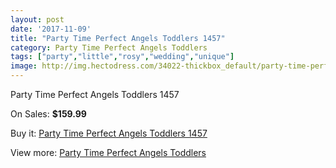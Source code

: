 ```yaml
---
layout: post
date: '2017-11-09'
title: "Party Time Perfect Angels Toddlers 1457"
category: Party Time Perfect Angels Toddlers
tags: ["party","little","rosy","wedding","unique"]
image: http://img.hectodress.com/34022-thickbox_default/party-time-perfect-angels-toddlers-1457.jpg
---
```

Party Time Perfect Angels Toddlers 1457

On Sales: **$159.99**
<a href="https://www.hectodress.com/party-time-perfect-angels-toddlers/15745-party-time-perfect-angels-toddlers-1457.html"><amp-img layout="responsive" width="600" height="600" src="//img.hectodress.com/34022-thickbox_default/party-time-perfect-angels-toddlers-1457.jpg" alt="Party Time Perfect Angels Toddlers 1457 0" /></a>
<a href="https://www.hectodress.com/party-time-perfect-angels-toddlers/15745-party-time-perfect-angels-toddlers-1457.html"><amp-img layout="responsive" width="600" height="600" src="//img.hectodress.com/34025-thickbox_default/party-time-perfect-angels-toddlers-1457.jpg" alt="Party Time Perfect Angels Toddlers 1457 1" /></a>
<a href="https://www.hectodress.com/party-time-perfect-angels-toddlers/15745-party-time-perfect-angels-toddlers-1457.html"><amp-img layout="responsive" width="600" height="600" src="//img.hectodress.com/34024-thickbox_default/party-time-perfect-angels-toddlers-1457.jpg" alt="Party Time Perfect Angels Toddlers 1457 2" /></a>
<a href="https://www.hectodress.com/party-time-perfect-angels-toddlers/15745-party-time-perfect-angels-toddlers-1457.html"><amp-img layout="responsive" width="600" height="600" src="//img.hectodress.com/34023-thickbox_default/party-time-perfect-angels-toddlers-1457.jpg" alt="Party Time Perfect Angels Toddlers 1457 3" /></a>

Buy it: [Party Time Perfect Angels Toddlers 1457](https://www.hectodress.com/party-time-perfect-angels-toddlers/15745-party-time-perfect-angels-toddlers-1457.html "Party Time Perfect Angels Toddlers 1457")

View more: [Party Time Perfect Angels Toddlers](https://www.hectodress.com/288-party-time-perfect-angels-toddlers "Party Time Perfect Angels Toddlers")